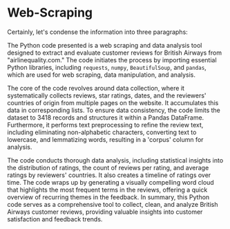 # Web-Scraping
Certainly, let's condense the information into three paragraphs:

The Python code presented is a web scraping and data analysis tool designed to extract and evaluate customer reviews for British Airways from "airlinequality.com." The code initiates the process by importing essential Python libraries, including `requests`, `numpy`, `BeautifulSoup`, and `pandas`, which are used for web scraping, data manipulation, and analysis.

The core of the code revolves around data collection, where it systematically collects reviews, star ratings, dates, and the reviewers' countries of origin from multiple pages on the website. It accumulates this data in corresponding lists. To ensure data consistency, the code limits the dataset to 3418 records and structures it within a Pandas DataFrame. Furthermore, it performs text preprocessing to refine the review text, including eliminating non-alphabetic characters, converting text to lowercase, and lemmatizing words, resulting in a 'corpus' column for analysis.

The code conducts thorough data analysis, including statistical insights into the distribution of ratings, the count of reviews per rating, and average ratings by reviewers' countries. It also creates a timeline of ratings over time. The code wraps up by generating a visually compelling word cloud that highlights the most frequent terms in the reviews, offering a quick overview of recurring themes in the feedback. In summary, this Python code serves as a comprehensive tool to collect, clean, and analyze British Airways customer reviews, providing valuable insights into customer satisfaction and feedback trends.
